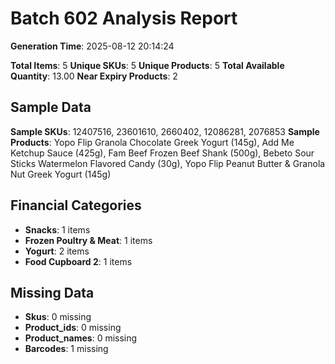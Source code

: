 # Batch 602 Analysis Report

**Generation Time**: 2025-08-12 20:14:24

**Total Items**: 5
**Unique SKUs**: 5
**Unique Products**: 5
**Total Available Quantity**: 13.00
**Near Expiry Products**: 2

## Sample Data
**Sample SKUs**: 12407516, 23601610, 2660402, 12086281, 2076853
**Sample Products**: Yopo Flip Granola Chocolate Greek Yogurt (145g), Add Me Ketchup Sauce (425g), Fam Beef Frozen Beef Shank (500g), Bebeto Sour Sticks Watermelon Flavored Candy (30g), Yopo Flip Peanut Butter & Granola Nut Greek Yogurt (145g)

## Financial Categories
- **Snacks**: 1 items
- **Frozen Poultry & Meat**: 1 items
- **Yogurt**: 2 items
- **Food Cupboard 2**: 1 items

## Missing Data
- **Skus**: 0 missing
- **Product_ids**: 0 missing
- **Product_names**: 0 missing
- **Barcodes**: 1 missing
